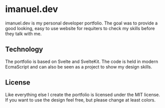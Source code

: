 # imanuel.dev

imanuel.dev is my personal developer portfolio. The goal was to provide a good looking, easy to use website for
requiters to check my skills before they talk with me.

## Technology

The portfolio is based on Svelte and SvelteKit. The code is held in modern EcmaScript and can also be seen as a project
to show my design skills.

## License

Like everything else I create the portfolio is licensed under the MIT license. If you want to use the design feel free,
but please change at least colors.